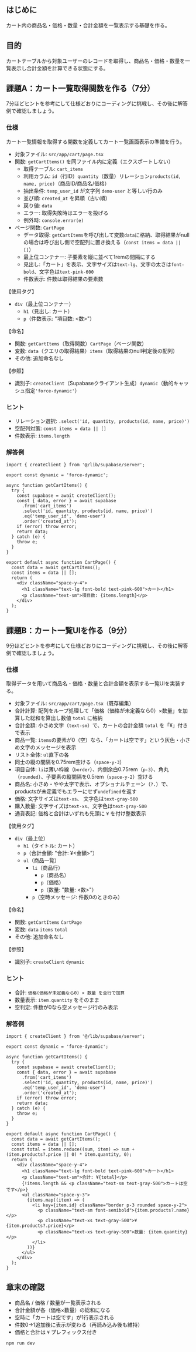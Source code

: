 ## はじめに

カート内の商品名・価格・数量・合計金額を一覧表示する基礎を作る。

## 目的

カートテーブルから対象ユーザーのレコードを取得し、商品名・価格・数量を一覧表示し合計金額を計算できる状態にする。

## 課題A：カート一覧取得関数を作る（7分）

7分ほどヒントを参考にして仕様どおりにコーディングに挑戦し、その後に解答例で確認しましょう。

### 仕様

カート一覧情報を取得する開数を定義してカート一覧画面表示の準備を行う。

- 対象ファイル: `src/app/cart/page.tsx`
- 関数: `getCartItems()` を同ファイル内に定義（エクスポートしない）
  - 取得テーブル: `cart_items`
  - 利用カラム: `id`（行ID）`quantity`（数量）リレーション`products(id, name, price)`（商品ID/商品名/価格）
  - 抽出条件: `temp_user_id` が文字列 `demo-user` と等しい行のみ
  - 並び順: `created_at` を昇順（古い順）
  - 戻り値: `data`
  - エラー: 取得失敗時はエラーを投げる
  - 例外時: `console.error(e)`
- ページ関数: `CartPage`
  - データ取得: `getCartItems`を呼び出して変数`data`に格納、取得結果がnullの場合は呼び出し側で空配列に置き換える（`const items = data || []`）
  - 最上位コンテナー: 子要素を縦に並べて1remの間隔にする
  - 見出し:「カート」を表示、文字サイズは`text-lg`、文字の太さは`font-bold`、文字色は`text-pink-600`
  - 件数表示: 件数は取得結果の要素数

【使用タグ】
- `div`（最上位コンテナー）
  - `h1`（見出し: カート）
  - `p`（件数表示: "項目数: <数>"）

【命名】
- 関数: `getCartItems`（取得関数）`CartPage`（ページ関数）
- 変数: `data`（クエリの取得結果）`items`（取得結果のnull判定後の配列）
- その他: 追加命名なし

【参照】
- 識別子: `createClient`（Supabaseクライアント生成）`dynamic`（動的キャッシュ指定`'force-dynamic'`）

### ヒント

- リレーション選択: `.select('id, quantity, products(id, name, price)')`
- 空配列対策: `const items = data || []`
- 件数表示: `items.length`

### 解答例

```tsx
import { createClient } from '@/lib/supabase/server';

export const dynamic = 'force-dynamic';

async function getCartItems() {
  try {
    const supabase = await createClient();
    const { data, error } = await supabase
      .from('cart_items')
      .select('id, quantity, products(id, name, price)')
      .eq('temp_user_id', 'demo-user')
      .order('created_at');
    if (error) throw error;
    return data;
  } catch (e) {
    throw e;
  }
}

export default async function CartPage() {
  const data = await getCartItems();
  const items = data || [];
  return (
    <div className="space-y-4">
      <h1 className="text-lg font-bold text-pink-600">カート</h1>
      <p className="text-sm">項目数: {items.length}</p>
    </div>
  );
}
```

## 課題B：カート一覧UIを作る（9分）

9分ほどヒントを参考にして仕様どおりにコーディングに挑戦し、その後に解答例で確認しましょう。

### 仕様

取得データを用いて商品名・価格・数量と合計金額を表示する一覧UIを実装する。

- 対象ファイル: `src/app/cart/page.tsx`（既存編集）
- 合計計算: 配列をループ処理して「価格（価格が未定義なら0）×数量」を加算した総和を算出し数値 `total` に格納
- 合計金額: 小さめ文字（`text-sm`）で、カートの合計金額 `total` を「¥」付きで表示
- 商品一覧: `items`の要素が0（空）なら、「カートは空です」という灰色・小さめ文字のメッセージを表示
- リスト全体: `ul`直下の各 <li> 同士の縦の間隔を0.75rem空ける（`space-y-3`）
- 項目自体: `li`は薄い枠線（`border`）、内側余白0.75rem（`p-3`）、角丸（`rounded`）、子要素の縦間隔を0.5rem（`space-y-2`）空ける
- 商品名: 小さめ・やや太字で表示、オプショナルチェーン（`?.`）で、productsが未定義でもエラーにせず`undefined`を返す
- 価格: 文字サイズは`text-xs`、 文字色は`text-gray-500`
- 購入数量: 文字サイズは`text-xs`、文字色は`text-gray-500`
- 通貨表記: 価格と合計はいずれも先頭に `¥` を付け整数表示

【使用タグ】
- `div`（最上位）
  - `h1`（タイトル: カート）
  - `p`（合計金額: "合計: ¥<金額>"）
  - `ul`（商品一覧）
    - `li`（商品行）
      - `p`（商品名）
      - `p`（価格）
      - `p`（数量: "数量: <数>"）
    - `p`（空時メッセージ: 件数0のときのみ）

【命名】
- 関数: `getCartItems` `CartPage`
- 変数: `data` `items` `total`
- その他: 追加命名なし

【参照】
- 識別子: `createClient` `dynamic`

### ヒント

- 合計: `価格(価格が未定義なら0) × 数量 を全行で加算`
- 数量表示: `item.quantity` をそのまま
- 空判定: 件数が0なら空メッセージ行のみ表示

### 解答例

```tsx
import { createClient } from '@/lib/supabase/server';

export const dynamic = 'force-dynamic';

async function getCartItems() {
  try {
    const supabase = await createClient();
    const { data, error } = await supabase
      .from('cart_items')
      .select('id, quantity, products(id, name, price)')
      .eq('temp_user_id', 'demo-user')
      .order('created_at');
    if (error) throw error;
    return data;
  } catch (e) {
    throw e;
  }
}

export default async function CartPage() {
  const data = await getCartItems();
  const items = data || [];
  const total = items.reduce((sum, item) => sum + (item.products?.price || 0) * item.quantity, 0);
  return (
    <div className="space-y-4">
      <h1 className="text-lg font-bold text-pink-600">カート</h1>
      <p className="text-sm">合計: ¥{total}</p>
      {!items.length && <p className="text-sm text-gray-500">カートは空です</p>}
      <ul className="space-y-3">
        {items.map((item) => (
          <li key={item.id} className="border p-3 rounded space-y-2">
            <p className="text-sm font-semibold">{item.products?.name}</p>
            <p className="text-xs text-gray-500">¥{item.products?.price}</p>
            <p className="text-xs text-gray-500">数量: {item.quantity}</p>
          </li>
        ))}
      </ul>
    </div>
  );
}
```

## 章末の確認

- 商品名 / 価格 / 数量が一覧表示される
- 合計金額が各（価格×数量）の総和になる
- 空時に「カートは空です」が1行表示される
- 件数0→1追加後に表示が変わる（再読み込み後も維持）
- 価格と合計は `¥` プレフィックス付き

```bash
npm run dev
```
